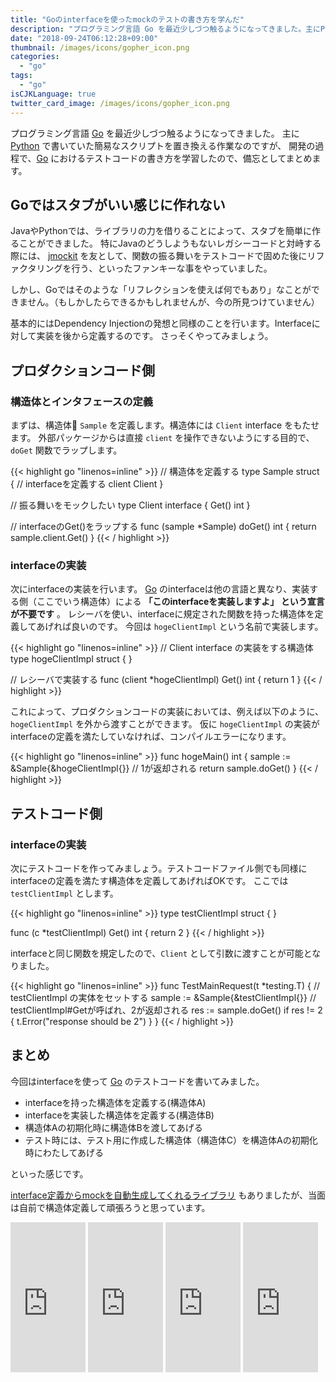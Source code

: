 ```yaml
---
title: "Goのinterfaceを使ったmockのテストの書き方を学んだ"
description: "プログラミング言語 Go を最近少しづつ触るようになってきました。主にPythonで書いていた簡易なスクリプトを置き換える作業なのですが、開発の過程で、Goにおけるテストコードの書き方を学習したので、備忘としてまとめます。"
date: "2018-09-24T06:12:28+09:00"
thumbnail: /images/icons/gopher_icon.png
categories:
  - "go"
tags:
  - "go"
isCJKLanguage: true
twitter_card_image: /images/icons/gopher_icon.png
---
```


プログラミング言語 [Go](https://github.com/golang/go) を最近少しづつ触るようになってきました。
主に [Python](https://www.python.org/) で書いていた簡易なスクリプトを置き換える作業なのですが、
開発の過程で、[Go](https://github.com/golang/go) におけるテストコードの書き方を学習したので、備忘としてまとめます。

<!--adsense-->

## Goではスタブがいい感じに作れない

JavaやPythonでは、ライブラリの力を借りることによって、スタブを簡単に作ることができました。
特にJavaのどうしようもないレガシーコードと対峙する際には、 [jmockit](http://jmockit.github.io/tutorial/Mocking.html) を友として、関数の振る舞いをテストコードで固めた後にリファクタリングを行う、といったファンキーな事をやっていました。

しかし、Goではそのような「リフレクションを使えば何でもあり」なことができません。（もしかしたらできるかもしれませんが、今の所見つけていません）

基本的にはDependency Injectionの発想と同様のことを行います。Interfaceに対して実装を後から定義するのです。
さっそくやってみましょう。

<!--adsense-->

## プロダクションコード側
### 構造体とインタフェースの定義

まずは、構造体 `Sample` を定義します。構造体には `Client` interface をもたせます。
外部パッケージからは直接 `client` を操作できないようにする目的で、`doGet` 関数でラップします。

{{< highlight go "linenos=inline" >}}
// 構造体を定義する
type Sample struct {
  // interfaceを定義する
	client Client
}

// 振る舞いをモックしたい
type Client interface {
	Get() int
}

// interfaceのGet()をラップする
func (sample *Sample) doGet() int {
	return sample.client.Get()
}
{{< / highlight >}}

### interfaceの実装

次にinterfaceの実装を行います。 [Go](https://github.com/golang/go) のinterfaceは他の言語と異なり、実装する側（ここでいう構造体）による  **「このinterfaceを実装しますよ」 という宣言が不要です** 。 レシーバを使い、interfaceに規定された関数を持った構造体を定義してあげれば良いのです。
今回は  `hogeClientImpl`  という名前で実装します。

{{< highlight go "linenos=inline" >}}
// Client interface の実装をする構造体
type hogeClientImpl struct {
}

// レシーバで実装する
func (client *hogeClientImpl) Get() int {
	return 1
}
{{< / highlight >}}

これによって、プロダクションコードの実装においては、例えば以下のように、`hogeClientImpl` を外から渡すことができます。
仮に `hogeClientImpl` の実装がinterfaceの定義を満たしていなければ、コンパイルエラーになります。

{{< highlight go "linenos=inline" >}}
func hogeMain() int {
  sample := &Sample{&hogeClientImpl{}}
  // 1が返却される
	return sample.doGet()
}
{{< / highlight >}}

<!--adsense-->

## テストコード側
### interfaceの実装

次にテストコードを作ってみましょう。テストコードファイル側でも同様に interfaceの定義を満たす構造体を定義してあげればOKです。
ここでは `testClientImpl` とします。

{{< highlight go "linenos=inline" >}}
type testClientImpl struct {
}

func (c *testClientImpl) Get() int {
	return 2
}
{{< / highlight >}}

interfaceと同じ関数を規定したので、`Client` として引数に渡すことが可能となりました。

{{< highlight go "linenos=inline" >}}
func TestMainRequest(t *testing.T) {
  // testClientImpl の実体をセットする
  sample := &Sample{&testClientImpl{}}
  // testClientImpl#Getが呼ばれ、2が返却される
	res := sample.doGet()
	if res != 2 {
		t.Error("response should be 2")
	}
}
{{< / highlight >}}

## まとめ

今回はinterfaceを使って [Go](https://github.com/golang/go) のテストコードを書いてみました。

* interfaceを持った構造体を定義する(構造体A)
* interfaceを実装した構造体を定義する(構造体B)
* 構造体Aの初期化時に構造体Bを渡してあげる
* テスト時には、テスト用に作成した構造体（構造体C）を構造体Aの初期化時にわたしてあげる

といった感じです。

[interface定義からmockを自動生成してくれるライブラリ](https://github.com/golang/mock) もありましたが、当面は自前で構造体定義して頑張ろうと思っています。

<iframe style="width:120px;height:240px;" marginwidth="0" marginheight="0" scrolling="no" frameborder="0" src="https://rcm-fe.amazon-adsystem.com/e/cm?ref=tf_til&t=soudegesu-22&m=amazon&o=9&p=8&l=as1&IS2=1&detail=1&asins=4798142417&linkId=2a504e0591dea2b29c897641fee103b4&bc1=ffffff&lt1=_blank&fc1=333333&lc1=0066c0&bg1=ffffff&f=ifr">
</iframe>
<iframe style="width:120px;height:240px;" marginwidth="0" marginheight="0" scrolling="no" frameborder="0" src="https://rcm-fe.amazon-adsystem.com/e/cm?ref=tf_til&t=soudegesu-22&m=amazon&o=9&p=8&l=as1&IS2=1&detail=1&asins=4908686033&linkId=bc543f9a203ae829ea5149b77f7f26ed&bc1=ffffff&lt1=_blank&fc1=333333&lc1=0066c0&bg1=ffffff&f=ifr">
</iframe>	
<iframe style="width:120px;height:240px;" marginwidth="0" marginheight="0" scrolling="no" frameborder="0" src="https://rcm-fe.amazon-adsystem.com/e/cm?ref=tf_til&t=soudegesu-22&m=amazon&o=9&p=8&l=as1&IS2=1&detail=1&asins=4873118468&linkId=a29dc46f2c8ec02b6826b9192aabec5f&bc1=ffffff&lt1=_blank&fc1=333333&lc1=0066c0&bg1=ffffff&f=ifr">
</iframe>
<iframe style="width:120px;height:240px;" marginwidth="0" marginheight="0" scrolling="no" frameborder="0" src="https://rcm-fe.amazon-adsystem.com/e/cm?ref=tf_til&t=soudegesu-22&m=amazon&o=9&p=8&l=as1&IS2=1&detail=1&asins=4873117526&linkId=f9d2734b0ac386b7e7acb6a0331d2268&bc1=ffffff&lt1=_blank&fc1=333333&lc1=0066c0&bg1=ffffff&f=ifr">
</iframe>
